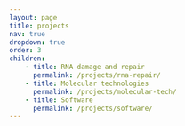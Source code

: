 ```yaml
---
layout: page
title: projects
nav: true
dropdown: true
order: 3
children: 
    - title: RNA damage and repair 
      permalink: /projects/rna-repair/
    - title: Molecular technologies
      permalink: /projects/molecular-tech/
    - title: Software 
      permalink: /projects/software/
---
```

